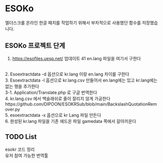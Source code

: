 # ESOKo

엘더스크롤 온라인 한글 패치를 작업하기 위해서 부차적으로 사용했던 함수를 저장했습니다.

## ESOKo 프로젝트 단계
1. https://esofiles.uesp.net/ 업데이트 41 en.lang 파일을 여기서 구한다
<br>
2. Esoextractdata -d 옵션으로 kr.lang 이랑 en.lang 차이를 구한다
<br>
3. Esoextractdata -l 옵션으로 kr.lang.csv 만들어서 en.lang에는 있고 kr.lang에는 없는 행을 추가한다
<br>
  3-1. Application/Translate.php 로 구글 번역한다
  <br>
4. kr.lang.csv 에서 백슬래쉬로 줄이 잘리지 않게 가공한다
https://github.com/DIPOON/ESOKRSub/blob/main/BackslashQuotationRemover.py
<br>
5. esoextractdata -x 옵션으로 kr Lang 파일 만든다
<br>
6. 완성된 kr.lang 파일을 기존 에드온 파일 gamedata 쪽에서 갈아끼운다
<br>

## TODO List
esokr 코드 정리
<br>
유저 참여 가능한 번역툴